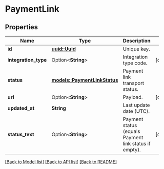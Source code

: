 # PaymentLink

## Properties

Name | Type | Description | Notes
------------ | ------------- | ------------- | -------------
**id** | [**uuid::Uuid**](uuid::Uuid.md) | Unique key. | 
**integration_type** | Option<**String**> | Integration type code. | [optional]
**status** | [**models::PaymentLinkStatus**](PaymentLinkStatus.md) | Payment link transport status. | 
**url** | Option<**String**> | Payload. | [optional]
**updated_at** | **String** | Last update date (UTC). | 
**status_text** | Option<**String**> | Payment status (equals Payment link status if empty). | [optional]

[[Back to Model list]](../README.md#documentation-for-models) [[Back to API list]](../README.md#documentation-for-api-endpoints) [[Back to README]](../README.md)


